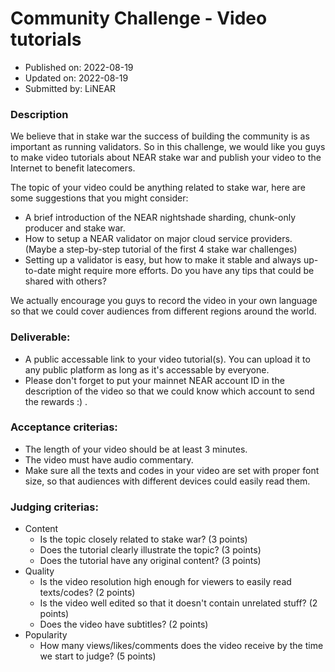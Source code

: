 # Community Challenge - Video tutorials
* Published on: 2022-08-19
* Updated on: 2022-08-19
* Submitted by: LiNEAR

### Description
We believe that in stake war the success of building the community is as important as running validators. So in this challenge, we would like you guys to make video tutorials about NEAR stake war and publish your video to the Internet to benefit latecomers.      

The topic of your video could be anything related to stake war, here are some suggestions that you might consider:
- A brief introduction of the NEAR nightshade sharding, chunk-only producer and stake war.
- How to setup a NEAR validator on major cloud service providers. (Maybe a step-by-step tutorial of the first 4 stake war challenges)
- Setting up a validator is easy, but how to make it stable and always up-to-date might require more efforts. Do you have any tips that could be shared with others?

We actually encourage you guys to record the video in your own language so that we could cover audiences from different regions around the world.

### Deliverable:
- A public accessable link to your video tutorial(s). You can upload it to any public platform as long as it's accessable by everyone.
- Please don't forget to put your mainnet NEAR account ID in the description of the video so that we could know which account to send the rewards :) .

### Acceptance criterias:
- The length of your video should be at least 3 minutes.
- The video must have audio commentary.
- Make sure all the texts and codes in your video are set with proper font size, so that audiences with different devices could easily read them.

### Judging criterias:
- Content
  - Is the topic closely related to stake war? (3 points)
  - Does the tutorial clearly illustrate the topic? (3 points)
  - Does the tutorial have any original content? (3 points)
- Quality
  - Is the video resolution high enough for viewers to easily read texts/codes? (2 points)
  - Is the video well edited so that it doesn't contain unrelated stuff? (2 points)
  - Does the video have subtitles? (2 points)
- Popularity
  - How many views/likes/comments does the video receive by the time we start to judge? (5 points)
 
